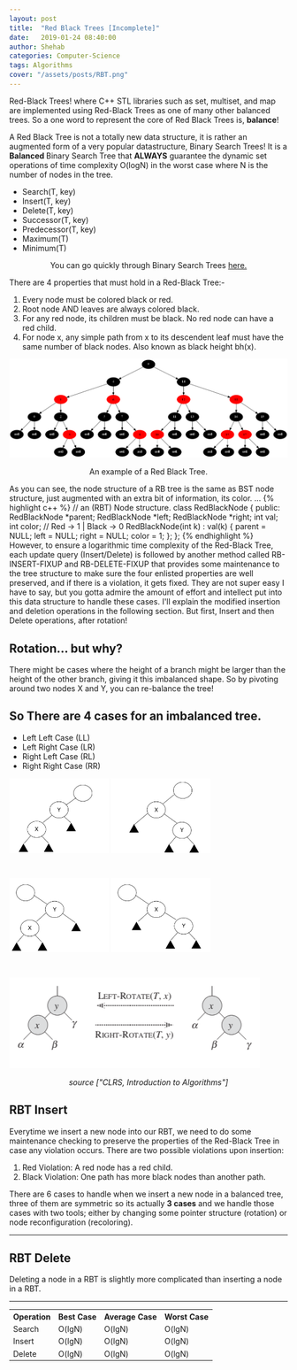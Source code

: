 ```yaml
---
layout: post
title:  "Red Black Trees [Incomplete]"
date:   2019-01-24 08:40:00
author: Shehab
categories: Computer-Science
tags: Algorithms
cover: "/assets/posts/RBT.png"
---
```


Red-Black Trees! where C++ STL libraries such as set, multiset, and map are implemented using Red-Black Trees as one of many other balanced trees. So a one word to represent the core of Red Black Trees is, <strong>balance</strong>!

A Red Black Tree is not a totally new data structure, it is rather an augmented form of a very popular datastructure, Binary Search Trees! It is a <strong> Balanced </strong> Binary Search Tree that <strong>ALWAYS</strong> guarantee the dynamic set operations of time complexity O(logN) in the worst case where N is the number of nodes in the tree. 
<ul>
	<li> Search(T, key)</li>
	<li> Insert(T, key)</li>
	<li> Delete(T, key)</li>
	<li> Successor(T, key)</li>
	<li> Predecessor(T, key)</li>
	<li> Maximum(T)</li>
	<li> Minimum(T)</li>
</ul>

<p align="center"><emp>You can go quickly through Binary Search Trees <a href="https://shehabmmohamed.github.io/computer-science/2018/10/19/Binary-Search-Trees.html" target="_blank">here.</a></emp></p>

There are 4 properties that must hold in a Red-Black Tree:-
<ol>
	<li>Every node must be colored black or red.</li>
	<li>Root node AND leaves are always colored black.</li>
	<li>For any red node, its children must be black. No red node can have a red child.</li>
	<li>For node x, any simple path from x to its descendent leaf must have the same number of black nodes. Also known as black height bh(x).</li>
</ol>

<img src="/assets/posts/RBT.png"> 
<p align="center">An example of a Red Black Tree.</p>


As you can see, the node structure of a RB tree is the same as BST node structure, just augmented with an extra bit of information, its color.
...
{% highlight c++ %}
// an (RBT) Node structure.
class RedBlackNode {
public:
	RedBlackNode *parent;
	RedBlackNode *left;
	RedBlackNode *right;
	int val;
	int color;	// Red -> 1 | Black -> 0
	RedBlackNode(int k) : val(k) {
		parent = NULL;
		left = NULL;
		right = NULL;
		color = 1;
	};
};
{% endhighlight %}
However, to ensure a logarithmic time complexity of the Red-Black Tree, each update query (Insert/Delete) is followed by another method called RB-INSERT-FIXUP and RB-DELETE-FIXUP that provides some maintenance to the tree structure to make sure the four enlisted properties are well preserved, and if there is a violation, it gets fixed.
They are not super easy I have to say, but you gotta admire the amount of effort and intellect put into this data structure to handle these cases. I'll explain the modified insertion and deletion operations in the following section. But first, Insert and then Delete operations, after rotation!
<h2>Rotation... but why?</h2>
There might be cases where the height of a branch might be larger than the height of the other branch, giving it this imbalanced shape. So by pivoting around two nodes X and Y, you can re-balance the tree! 
<h2> So There are 4 cases for an imbalanced tree. </h2>
<ul>
	<li>Left Left Case (LL)</li>
	<li>Left Right Case (LR)</li>
	<li>Right Left Case (RL)</li>
	<li>Right Right Case (RR)</li>
</ul>
<div class="Image Row">
		<span style="display: inline-block; width: 180px; height: 180px;"><img src="/assets/posts/LL.png"></span>
		<span style="display: inline-block; width: 180px; height: 180px;"><img src="/assets/posts/LR.png"></span>
		<span style="display: inline-block; width: 180px; height: 180px;"><img src="/assets/posts/RL.png"></span>
		<span style="display: inline-block; width: 180px; height: 180px;"><img src="/assets/posts/RR.png"></span>
</div>
<img src="/assets/posts/rotations.png">
<p align="center"><I>source ["CLRS, Introduction to Algorithms"]</I></p>

<h2>RBT Insert </h2>
Everytime we insert a new node into our RBT, we need to do some maintenance checking to preserve the properties of the Red-Black Tree in case any violation occurs. There are two possible violations upon insertion:

<ol>
	<li>Red Violation: A red node has a red child.</li>
	<li>Black Violation: One path has more black nodes than another path.</li>

</ol>
There are 6 cases to handle when we insert a new node in a balanced tree, three of them are symmetric so its actually <strong>3 cases</strong> and we handle those cases with two tools; either by changing some pointer structure (rotation) or node reconfiguration (recoloring).

<hr>

<h2>RBT Delete </h2>
Deleting a node in a RBT is slightly more complicated than inserting a node in a RBT.

<hr>


<table cellpadding="0" cellspacing="0">
	<tr>
		<th>Operation</th><th>Best Case</th><th>Average Case</th><th>Worst Case</th>
	</tr>
	<tr>
		<td>Search</td><td>O(lgN)</td><td>O(lgN)</td><td>O(lgN)</td>
	</tr>
	<tr>
		<td>Insert</td><td>O(lgN)</td><td>O(lgN)</td><td>O(lgN)</td>
	</tr>
	<tr>
		<td>Delete</td><td>O(lgN)</td><td>O(lgN)</td><td>O(lgN)</td>
	</tr>
</table>